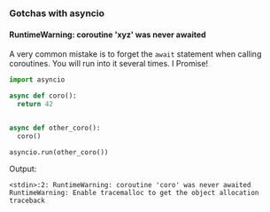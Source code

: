 ### Gotchas with asyncio

#### RuntimeWarning: coroutine 'xyz' was never awaited

A very common mistake is to forget the `await` statement when calling
coroutines. You will run into it several times. I Promise!

```python
import asyncio

async def coro():
  return 42


async def other_coro():
  coro()

asyncio.run(other_coro())
```

Output:

```
<stdin>:2: RuntimeWarning: coroutine 'coro' was never awaited
RuntimeWarning: Enable tracemalloc to get the object allocation traceback
```


